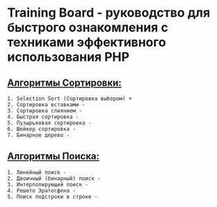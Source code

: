 Training Board - руководство для быстрого ознакомления с техниками эффективного использования PHP
==



[Алгоритмы Сортировки:](https://github.com/MaeStrO300697/trainingBoard/SortingAlgorithms)
--

    1. Selection Sort (Сортировка выбором) +
    2. Сортировка вставками -
    3. Сортировка слиянием - 
    4. Быстрая сортировка - 
    5. Пузырьковая сортировка -
    6. Шейкер сортировка -
    7. Бинарное дерево -

[Алгоритмы Поиска:](https://github.com/MaeStrO300697/trainingBoard/SearchAlgorithms)
---

    1. Линейный поиск -
    2. Двоичный (бинарный) поиск -
    3. Интерполирующий поиск -
    4. Решето Эратосфена -
    5. Поиск подстроки в строке -